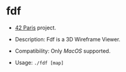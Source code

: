 # fdf

* [42 Paris](https://www.42.fr/) project.

* Description: Fdf is a 3D Wireframe Viewer.
* Compatibility: Only _MacOS_ supported.
* Usage: `./fdf [map]`
